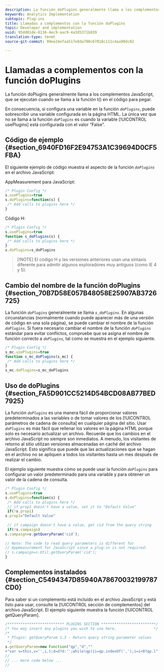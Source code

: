 ```yaml
---
description: La función doPlugins generalmente llama a los complementos JavaScript, que se ejecutan cuando se llama a la función t() en el código para pegar.
keywords: Analytics Implementation
subtopic: Plug-ins
title: Llamadas a complementos con la función doPlugins
topic: Developer and implementation
uuid: 95dd01de-8136-4ec9-aac9-4a3d5371b839
translation-type: tm+mt
source-git-commit: 99ee24efaa517e8da700c67818c111c4aa90dc02

---
```



# Llamadas a complementos con la función doPlugins

La función doPlugins generalmente llama a los complementos JavaScript, que se ejecutan cuando se llama a la función t() en el código para pegar.

En consecuencia, si configura una variable en la función *`doPlugins`*, puede sobrescribir una variable configurada en la página HTML. La única vez que no se llama a la función *`doPlugins`* es cuando la variable [!UICONTROL usePlugins] está configurada con el valor “False”.

## Código de ejemplo {#section_6940FD16F2E94753A1C39694D0CF5FBA}

El siguiente ejemplo de código muestra el aspecto de la función *`doPlugins`* en el archivo JavaScript:

AppMeasurement para JavaScript:

```js
/* Plugin Config */ 
s.usePlugins=true 
s.doPlugins=function(s) { 
 /* Add calls to plugins here */ 
}
```

Código H:

```js
/* Plugin Config */ 
s.usePlugins=true 
function s_doPlugins(s) { 
 /* Add calls to plugins here */ 
} 
s.doPlugins=s_doPlugins
```

> [!NOTE] El código H y las versiones anteriores usan una sintaxis diferente para admitir algunos exploradores muy antiguos (como IE 4 y 5).

## Cambio del nombre de la función doPlugins {#section_70B7D58E057B48058E25907AB3726725}

La función *`doPlugins`* generalmente se llama *`s_doPlugins`*. En algunas circunstancias (normalmente cuando puede aparecer más de una versión de código en una sola página), se puede cambiar el nombre de la función *`doPlugins`*. Si fuera necesario cambiar el nombre de la función *`doPlugins`* estándar para evitar conflictos, compruebe que se asigna el nombre de función correcto a *`doPlugins`*, tal como se muestra en el ejemplo siguiente.

```js
/* Plugin Config */ 
s_mc.usePlugins=true 
function s_mc_doPlugins(s_mc) { 
 /* Add calls to plugins here */ 
} 
s_mc.doPlugins=s_mc_doPlugins 
```

## Uso de doPlugins {#section_FA5D901CC5214D54BCD08AB77BED7925}

La función *`doPlugins`* es una manera fácil de proporcionar valores predeterminados a las variables o de tomar valores de los [!UICONTROL parámetros de cadena de consulta] en cualquier página del sitio. Usar *`doPlugins`* es más fácil que rellenar los valores en la página HTML porque solo es necesario actualizar un archivo. Recuerde que los cambios en el archivo JavaScript no siempre son inmediatos. A menudo, los visitantes de retorno al sitio utilizan versiones almacenadas en caché del archivo JavaScript. Esto significa que puede que las actualizaciones que se hagan en el archivo no se apliquen a todos los visitantes hasta un mes después de realizar el cambio.

El ejemplo siguiente muestra cómo se puede usar la función *`doPlugins`* para configurar un valor predeterminado para una variable y para obtener un valor de la cadena de consulta.

```js
/* Plugin Config */ 
s.usePlugins=true 
s.doPlugins=function(s) { 
 /* Add calls to plugins here */ 
 // if prop1 doesn't have a value, set it to "Default Value" 
 if(!s.prop1) 
s.prop1="Default Value" 
 
 // if campaign doesn't have a value, get cid from the query string 
 if(!s.campaign) 
s.campaign=s.getQueryParam('cid'); 
 
// Note: The code to read query parameters is different for  
// Appmeasurement for JavaScript since a plug-in is not required: 
// s.campaign=s.Util.getQueryParam('cid'); 
} 
```

## Complementos instalados {#section_C5494347D85940A78670032199787CD0}

Para saber si un complemento está incluido en el archivo JavaScript y está listo para usar, consulte la [!UICONTROL sección de complementos] del archivo JavaScript. El ejemplo siguiente muestra la función [!UICONTROL getQueryParam].

```js
/************************** PLUGINS SECTION *************************/ 
/* You may insert any plugins you wish to use here.                 */ 
/* 
 * Plugin: getQueryParam 1.3 - Return query string parameter values 
 */ 
s.getQueryParam=new Function("qp","d","" 
+"var s=this,v='',i,t;d=d?d:'';while(qp){i=qp.indexOf(',');i=i<0?qp.l" 
// 
// ... more code below ...
// 
```

